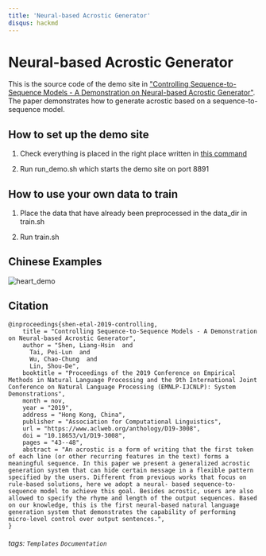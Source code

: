 ```yaml
---
title: 'Neural-based Acrostic Generator'
disqus: hackmd
---
```


Neural-based Acrostic Generator
===

This is the source code of the demo site in ["Controlling Sequence-to-Sequence Models - A Demonstration on Neural-based Acrostic Generator"](https://www.aclweb.org/anthology/D19-3008/). The paper demonstrates how to generate acrostic based on a sequence-to-sequence model.


## How to set up the demo site

1. Check everything is placed in the right place written in [this command](https://github.com/austinlaurice/Lyrics_demo/blob/7feb8549e79d84bb9b4bc7299deb511a0687ed71/demo_site/lyrics/views.py#L21)

2. Run run_demo.sh which starts the demo site on port 8891


## How to use your own data to train

1. Place the data that have already been preprocessed in the data_dir in train.sh

2. Run train.sh

## Chinese Examples
![heart_demo](https://github.com/austinlaurice/Lyrics_demo/blob/master/images/heart_demo.png)

## Citation
```
@inproceedings{shen-etal-2019-controlling,
    title = "Controlling Sequence-to-Sequence Models - A Demonstration on Neural-based Acrostic Generator",
    author = "Shen, Liang-Hsin  and
      Tai, Pei-Lun  and
      Wu, Chao-Chung  and
      Lin, Shou-De",
    booktitle = "Proceedings of the 2019 Conference on Empirical Methods in Natural Language Processing and the 9th International Joint Conference on Natural Language Processing (EMNLP-IJCNLP): System Demonstrations",
    month = nov,
    year = "2019",
    address = "Hong Kong, China",
    publisher = "Association for Computational Linguistics",
    url = "https://www.aclweb.org/anthology/D19-3008",
    doi = "10.18653/v1/D19-3008",
    pages = "43--48",
    abstract = "An acrostic is a form of writing that the first token of each line (or other recurring features in the text) forms a meaningful sequence. In this paper we present a generalized acrostic generation system that can hide certain message in a flexible pattern specified by the users. Different from previous works that focus on rule-based solutions, here we adopt a neural- based sequence-to-sequence model to achieve this goal. Besides acrostic, users are also allowed to specify the rhyme and length of the output sequences. Based on our knowledge, this is the first neural-based natural language generation system that demonstrates the capability of performing micro-level control over output sentences.",
}
```

###### tags: `Templates` `Documentation`
